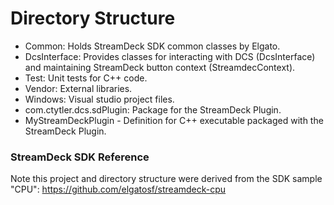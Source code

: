 # Directory Structure

- Common: Holds StreamDeck SDK common classes by Elgato.
- DcsInterface: Provides classes for interacting with DCS (DcsInterface) and maintaining StreamDeck button context (StreamdecContext).
- Test: Unit tests for C++ code.
- Vendor: External libraries.
- Windows: Visual studio project files.
- com.ctytler.dcs.sdPlugin: Package for the StreamDeck Plugin.
- MyStreamDeckPlugin - Definition for C++ executable packaged with the StreamDeck Plugin.

### StreamDeck SDK Reference
Note this project and directory structure were derived from the SDK sample "CPU": https://github.com/elgatosf/streamdeck-cpu